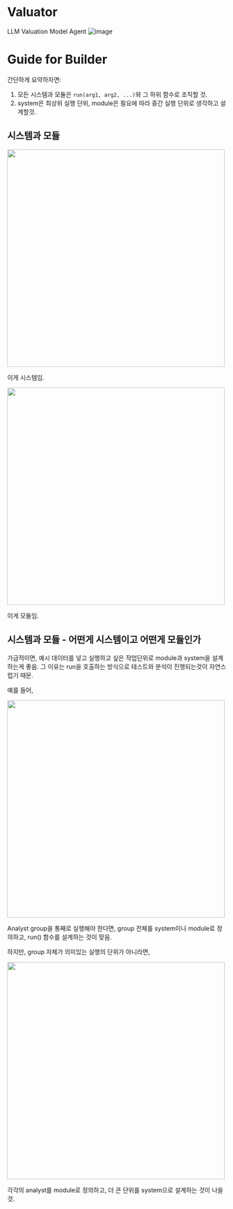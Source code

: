 # Valuator
LLM Valuation Model Agent
![image](https://github.com/user-attachments/assets/4202d0ed-fd3c-491a-8fb5-9378d45f8d46)


# Guide for Builder

간단하게 요약하자면:
1. 모든 시스템과 모듈은 `run(arg1, arg2, ...)`와 그 하위 함수로 조직할 것.
2. system은 최상위 실행 단위, module은 필요에 따라 중간 실행 단위로 생각하고 설계할것.


## 시스템과 모듈
<img src="https://github.com/user-attachments/assets/c8fa9cb6-e7d1-42d0-836b-ab130e59e24c" style="width:500px;" /> <p/>
이게 시스템임.

<img src="https://github.com/user-attachments/assets/743ecaa1-26fa-4f39-9e64-9ef290f70adb" style="width:500px;" /> <p/>
이게 모듈임.

## 시스템과 모듈 - 어떤게 시스템이고 어떤게 모듈인가

가급적이면, 예시 데이터를 넣고 실행하고 싶은 작업단위로 module과 system을 설계하는게 좋음.
그 이유는 run을 호출하는 방식으로 테스트와 분석이 진행되는것이 자연스럽기 때문.

예를 들어,
<p/><img src="https://github.com/user-attachments/assets/684d2d73-eda5-4dad-aaea-bf1b5843529a" style="width:500px;" /> <p/>
Analyst group을 통째로 실행해야 한다면, group 전체를 system이나 module로 정의하고, run() 함수를 설계하는 것이 맞음.

하지만, group 자체가 의미있는 실행의 단위가 아니라면,
 <p/> <img src="https://github.com/user-attachments/assets/973b579b-aa14-4987-84d2-ea68181498ab" style="width:500px;" /> <p/>
각각의 analyst를 module로 정의하고, 더 큰 단위를 system으로 설계하는 것이 나을 것.
